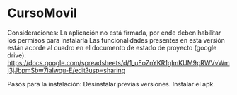 # CursoMovil
Consideraciones:
  La aplicación no está firmada, por ende deben habilitar los permisos para instalarla
  Las funcionalidades presentes en esta versión están acorde al cuadro en el documento de estado de proyecto (google drive):
  https://docs.google.com/spreadsheets/d/1_uEoZnYKR1gImKUM9pRWVvWmj3jJbpmSbw7iaIwqu-E/edit?usp=sharing

Pasos para la instalación:
  Desinstalar previas versiones.
  Instalar el apk.


